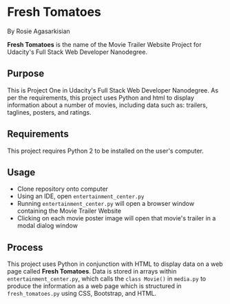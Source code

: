 # Fresh Tomatoes
By Rosie Agasarkisian

**Fresh Tomatoes** is the name of the Movie Trailer Website Project for Udacity's Full Stack Web Developer Nanodegree.

## Purpose
This is Project One in Udacity's Full Stack Web Developer Nanodegree. As per the requirements, this project uses Python and html to display information about a number of movies, including data such as: trailers, taglines, posters, and ratings.

## Requirements
This project requires Python 2 to be installed on the user's computer.

## Usage
* Clone repository onto computer
* Using an IDE, open `entertainment_center.py`
* Running `entertainment_center.py` will open a browser window containing the Movie Trailer Website
* Clicking on each movie poster image will open that movie's trailer in a modal dialog window

## Process
This project uses Python in conjunction with HTML to display data on a web page called **Fresh Tomatoes**. Data is stored in arrays within `entertainment_center.py`, which calls the `class Movie()` in `media.py` to produce the information as a web page which is structured in `fresh_tomatoes.py` using CSS, Bootstrap, and HTML.









